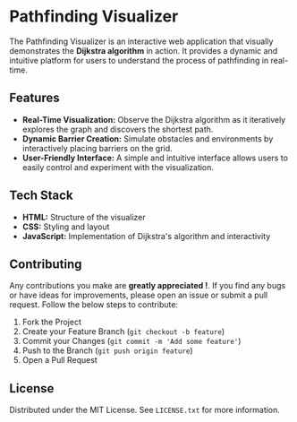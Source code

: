 # Pathfinding Visualizer

The Pathfinding Visualizer is an interactive web application that visually demonstrates the <strong>Dijkstra algorithm</strong> in action. It provides a dynamic and intuitive platform for users to understand the process of pathfinding in real-time.

## Features

- **Real-Time Visualization:** Observe the Dijkstra algorithm as it iteratively explores the graph and discovers the shortest path.
- **Dynamic Barrier Creation:** Simulate obstacles and environments by interactively placing barriers on the grid.
- **User-Friendly Interface:** A simple and intuitive interface allows users to easily control and experiment with the visualization.

## Tech Stack

- **HTML:** Structure of the visualizer
- **CSS:** Styling and layout
- **JavaScript:** Implementation of Dijkstra's algorithm and interactivity


## Contributing

Any contributions you make are **greatly appreciated !**. If you find any bugs or have ideas for improvements, please open an issue or submit a pull request. Follow the below steps to contribute:

1. Fork the Project
2. Create your Feature Branch (`git checkout -b feature`)
3. Commit your Changes (`git commit -m 'Add some feature'`)
4. Push to the Branch (`git push origin feature`)
5. Open a Pull Request

## License

Distributed under the MIT License. See `LICENSE.txt` for more information.
